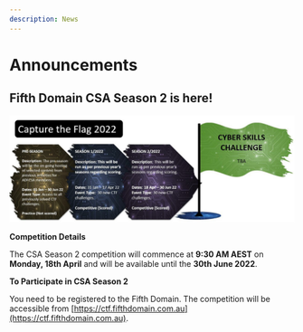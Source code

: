 ```yaml
---
description: News
---
```


# Announcements

## Fifth Domain CSA Season 2 is here!

![](<.gitbook/assets/image (1).png>)

**Competition Details**

The CSA Season 2 competition will commence at **9:30 AM AEST** on **Monday, 18th April** and will be available until the **30th June 2022**.

**To Participate in CSA Season 2**

You need to be registered to the Fifth Domain. The competition will be accessible from [https://ctf.fifthdomain.com.au](https://ctf.fifthdomain.com.au).
